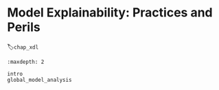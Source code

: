 # Model Explainability: Practices and Perils

:label:`chap_xdl`

```toc
:maxdepth: 2

intro
global_model_analysis
```

